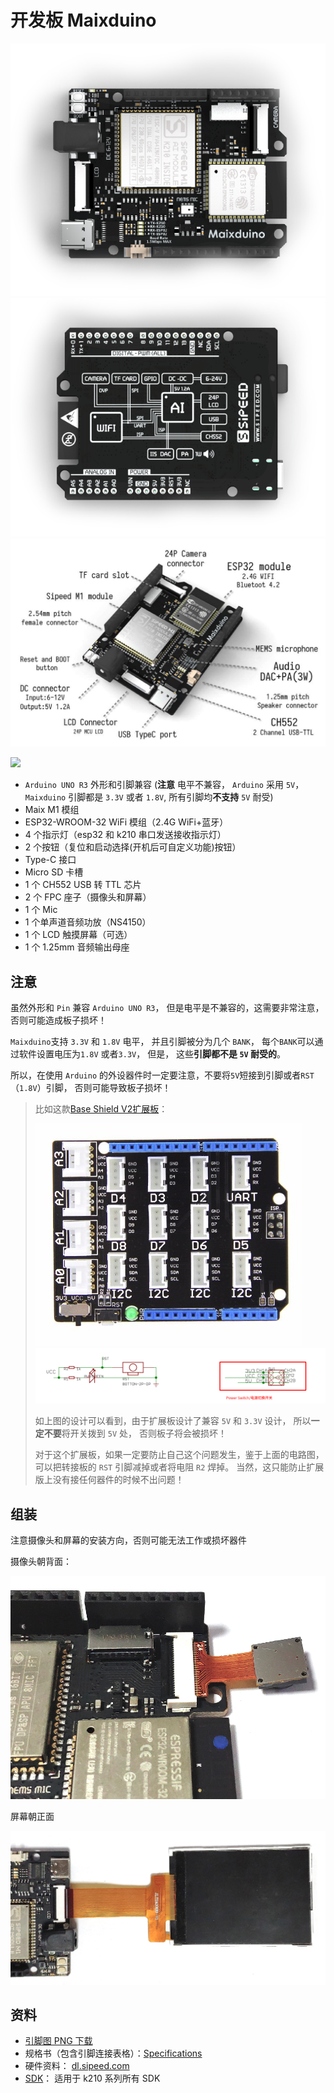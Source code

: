 开发板 Maixduino
===========

![](../../../assets/maixduino_0.png)
![](../../../assets/maixduino_1.png)
![](../../../assets/maixduino_3.jpg)

![](https://cdn.sipeed.com/wiki/maix/maixduino/maixduino_pins_1920_914.png)


* `Arduino UNO R3` 外形和引脚兼容 (**注意** 电平不兼容， `Arduino` 采用 `5V`， `Maixduino` 引脚都是 `3.3V` 或者 `1.8V`, 所有引脚均**不支持** `5V` 耐受)
* Maix M1 模组
* ESP32-WROOM-32 WiFi 模组（2.4G WiFi+蓝牙）
* 4 个指示灯（esp32 和 k210 串口发送接收指示灯）
* 2 个按钮（复位和启动选择(开机后可自定义功能)按钮）
* Type-C 接口
* Micro SD 卡槽
* 1 个 CH552 USB 转 TTL 芯片
* 2 个 FPC 座子（摄像头和屏幕）
* 1 个 Mic
* 1 个单声道音频功放（NS4150）
* 1 个 LCD 触摸屏幕（可选）
* 1 个 1.25mm 音频输出母座

## 注意

虽然外形和 `Pin` 兼容 `Arduino UNO R3`， 但是电平是不兼容的，这需要非常注意，否则可能造成板子损坏！

`Maixduino`支持 `3.3V` 和 `1.8V` 电平， 并且引脚被分为几个 `BANK`， 每个`BANK`可以通过软件设置电压为`1.8V` 或者`3.3V`，
但是， 这些**引脚都不是 `5V` 耐受的**。

所以，在使用 `Arduino` 的外设器件时一定要注意，不要将`5V`短接到引脚或者`RST`（`1.8V`）引脚， 否则可能导致板子损坏！

> 比如这款[Base Shield V2扩展板](http://wiki.seeedstudio.com/Base_Shield_V2/)：
> 
> ![](../../../assets/seeed_base_shield_v2_2.png)
> ![](../../../assets/seeed_base_shield_v2.png)
> 
> 如上图的设计可以看到，由于扩展板设计了兼容 `5V` 和 `3.3V` 设计， 所以**一定不要**将开关拨到 `5V` 处， 否则板子将会被损坏！
> 
> 对于这个扩展板，如果一定要防止自己这个问题发生，鉴于上面的电路图，可以把转接板的 `RST` 引脚减掉或者将电阻 `R2` 焊掉。 当然，这只能防止扩展版上没有接任何器件的时候不出问题！





## 组装

注意摄像头和屏幕的安装方向，否则可能无法工作或损坏器件

摄像头朝背面：

![](../../../assets/maixduino_00.png)

屏幕朝正面

![](../../../assets/maixduino_01.png)

## 资料

* [引脚图 PNG 下载](https://cdn.sipeed.com/wiki/maix/maixduino/maixduino_pins.png)
* 规格书（包含引脚连接表格）：[Specifications](http://dl.sipeed.com/MAIX/HDK/Maixduino/Specifications/)
* 硬件资料： [dl.sipeed.com](http://dl.sipeed.com/MAIX/HDK/Maixduino/)
* [SDK](../sdk/README.md)： 适用于 k210 系列所有 SDK


